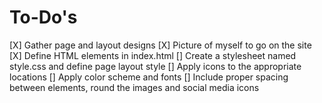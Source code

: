 # To-Do's

[X] Gather page and layout designs
[X] Picture of myself to go on the site
[X] Define HTML elements in index.html
[] Create a stylesheet named style.css and define page layout style
[] Apply icons to the appropriate locations
[] Apply color scheme and fonts
[] Include proper spacing between elements, round the images and social media icons
